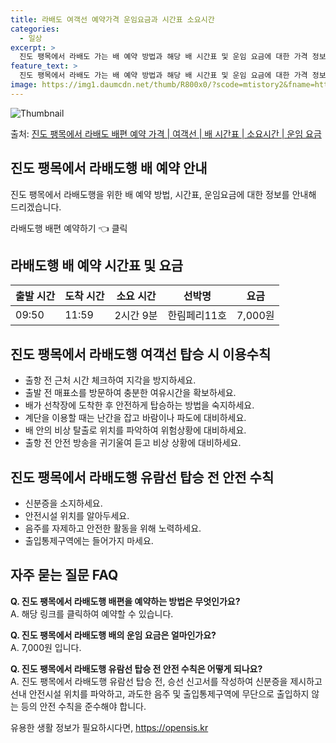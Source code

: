 ```yaml
---
title: 라배도 여객선 예약가격 운임요금과 시간표 소요시간
categories:
  - 일상
excerpt: >
  진도 팽목에서 라배도 가는 배 예약 방법과 해당 배 시간표 및 운임 요금에 대한 가격 정보를 안내 드리겠습니다. 안전하고 재밋는 라배도행 여행을 위해 아래 정보 참고하시기 바랍니다. 라배도행 배편 예약하기 👈 클릭진도 팽목에서 라배도행 배 시간표출발 시간도착 시간소요 시간선박명요금09:5011:592시간 9분한림페리11호7,000원라배도행 배편 예약하기 👈 클릭진도 팽목에서 라배도행 여객선 탑승 시 이용수칙여행을 즐기기 전 꼭 알아야 할 여객선 탑승 시 중요한 수칙들을 소개합니다. 1. 출항 전 근처 시간 체크 진도 팽목에서 라배도행 배 출항시간을 확인하여 지각을 방지하세요. 2. 미리 매표소 방문 출항 전 혼잡을 피하기 위해 출발 전 매표소를 방문하여 충분한 여유시간을 확보하세요. 3. 안전 탑승 절차..
feature_text: >
  진도 팽목에서 라배도 가는 배 예약 방법과 해당 배 시간표 및 운임 요금에 대한 가격 정보를 안내 드리겠습니다. 안전하고 재밋는 라배도행 여행을 위해 아래 정보 참고하시기 바랍니다. 라배도행 배편 예약하기 👈 클릭진도 팽목에서 라배도행 배 시간표출발 시간도착 시간소요 시간선박명요금09:5011:592시간 9분한림페리11호7,000원라배도행 배편 예약하기 👈 클릭진도 팽목에서 라배도행 여객선 탑승 시 이용수칙여행을 즐기기 전 꼭 알아야 할 여객선 탑승 시 중요한 수칙들을 소개합니다. 1. 출항 전 근처 시간 체크 진도 팽목에서 라배도행 배 출항시간을 확인하여 지각을 방지하세요. 2. 미리 매표소 방문 출항 전 혼잡을 피하기 위해 출발 전 매표소를 방문하여 충분한 여유시간을 확보하세요. 3. 안전 탑승 절차..
image: https://img1.daumcdn.net/thumb/R800x0/?scode=mtistory2&fname=https%3A%2F%2Fblog.kakaocdn.net%2Fdn%2FI90ZE%2FbtsHDMLpCO9%2FESsoMz4NYfDyrn97hAKgH1%2Fimg.webp
---
```


![Thumbnail](https://img1.daumcdn.net/thumb/R800x0/?scode=mtistory2&fname=https%3A%2F%2Fblog.kakaocdn.net%2Fdn%2FI90ZE%2FbtsHDMLpCO9%2FESsoMz4NYfDyrn97hAKgH1%2Fimg.webp)

<p>출처: <a href="https://opensis.kr/entry/%EC%A7%84%EB%8F%84-%ED%8C%BD%EB%AA%A9%EC%97%90%EC%84%9C-%EB%9D%BC%EB%B0%B0%EB%8F%84-%EB%B0%B0%ED%8E%B8-%EC%98%88%EC%95%BD-%EA%B0%80%EA%B2%A9-%EC%97%AC%EA%B0%9D%EC%84%A0-%EB%B0%B0-%EC%8B%9C%EA%B0%84%ED%91%9C-%EC%86%8C%EC%9A%94%EC%8B%9C%EA%B0%84-%EC%9A%B4%EC%9E%84-%EC%9A%94%EA%B8%88" rel="dofollow">진도 팽목에서 라배도 배편 예약 가격 | 여객선 | 배 시간표 | 소요시간 | 운임 요금</a> </p>

## 진도 팽목에서 라배도행 배 예약 안내

진도 팽목에서 라배도행을 위한 배 예약 방법, 시간표, 운임요금에 대한 정보를 안내해 드리겠습니다.

라배도행 배편 예약하기 👈 클릭

## **라배도행 배 예약 시간표 및 요금**

**출발 시간** | **도착 시간** | **소요 시간** | **선박명** | **요금**  
---|---|---|---|---  
09:50 | 11:59 | 2시간 9분 | 한림페리11호 | 7,000원  
  
## **진도 팽목에서 라배도행 여객선 탑승 시 이용수칙**

  * 출항 전 근처 시간 체크하여 지각을 방지하세요.
  * 출발 전 매표소를 방문하여 충분한 여유시간을 확보하세요.
  * 배가 선착장에 도착한 후 안전하게 탑승하는 방법을 숙지하세요.
  * 계단을 이용할 때는 난간을 잡고 바람이나 파도에 대비하세요.
  * 배 안의 비상 탈출로 위치를 파악하여 위험상황에 대비하세요.
  * 출항 전 안전 방송을 귀기울여 듣고 비상 상황에 대비하세요.

## **진도 팽목에서 라배도행 유람선 탑승 전 안전 수칙**

  * 신분증을 소지하세요.
  * 안전시설 위치를 알아두세요.
  * 음주를 자제하고 안전한 활동을 위해 노력하세요.
  * 출입통제구역에는 들어가지 마세요.

## **자주 묻는 질문 FAQ**

**Q. 진도 팽목에서 라배도행 배편을 예약하는 방법은 무엇인가요?**  
A. 해당 링크를 클릭하여 예약할 수 있습니다.

**Q. 진도 팽목에서 라배도행 배의 운임 요금은 얼마인가요?**  
A. 7,000원 입니다.

**Q. 진도 팽목에서 라배도행 유람선 탑승 전 안전 수칙은 어떻게 되나요?**  
A. 진도 팽목에서 라배도행 유람선 탑승 전, 승선 신고서를 작성하여 신분증을 제시하고 선내 안전시설 위치를 파악하고, 과도한 음주 및
출입통제구역에 무단으로 출입하지 않는 등의 안전 수칙을 준수해야 합니다.

 

유용한 생활 정보가 필요하시다면, <a href="https://opensis.kr" rel="dofollow">https://opensis.kr</a>


